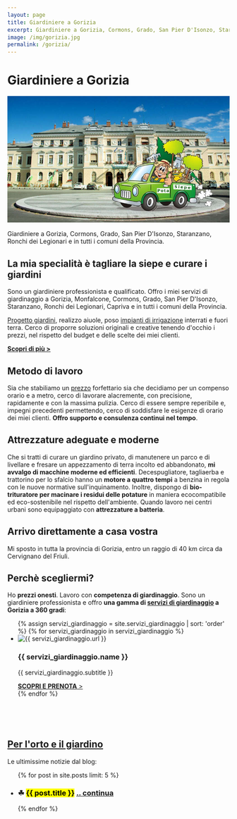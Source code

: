 ```yaml
---
layout: page
title: Giardiniere a Gorizia
excerpt: Giardiniere a Gorizia, Cormons, Grado, San Pier D'Isonzo, Staranzano, Ronchi dei Legionari e in tutta la Provincia.
image: /img/gorizia.jpg
permalink: /gorizia/
---
```

# Giardiniere a Gorizia

<img src="/img/gorizia.jpg" alt="Giardiniere a Gorizia" title="Giardiniere a Gorizia">

Giardiniere a Gorizia, Cormons, Grado, San Pier D'Isonzo, Staranzano, Ronchi dei Legionari e in tutti i comuni della Provincia.

## La mia specialità è tagliare la siepe e curare i giardini
Sono un giardiniere professionista e qualificato. Offro i miei servizi di giardinaggio a Gorizia, Monfalcone, Cormons, Grado, San Pier D'Isonzo, Staranzano, Ronchi dei Legionari, Capriva e in tutti i comuni della Provincia.

[Progetto giardini](/progettazione-giardini/ "Affida a Potasiepe il progetto del tuo giardino"), realizzo aiuole, poso [impianti di irrigazione](/impianti-di-irrigazione/ "Ottieni un impianto di irrigazione a regola d'arte") interrati e fuori terra. Cerco di proporre soluzioni originali e creative tenendo d'occhio i prezzi, nel rispetto del budget e delle scelte dei miei clienti.

**[Scopri di più &gt;](/chi-sono/ "Chi sono")**

## Metodo di lavoro
Sia che stabiliamo un [prezzo](/prezzi/ "Scopri i prezzi di giardiniere Potasiepe") forfettario sia che decidiamo per un compenso orario e a metro, cerco di lavorare alacremente, con precisione, rapidamente e con la massima pulizia.
Cerco di essere sempre reperibile e, impegni precedenti permettendo, cerco di soddisfare le esigenze di orario dei miei clienti. **Offro supporto e consulenza continui nel tempo**.

## Attrezzature adeguate e moderne
Che si tratti di curare un giardino privato, di manutenere un parco e di livellare e fresare un appezzamento di terra incolto ed abbandonato, **mi avvalgo di macchine moderne ed efficienti**. Decespugliatore, tagliaerba e trattorino per lo sfalcio hanno un **motore a quattro tempi** a benzina in regola con le nuove normative sull'inquinamento. Inoltre, dispongo di **bio-trituratore per macinare i residui delle potature** in maniera ecocompatibile ed eco-sostenibile nel rispetto dell'ambiente.
Quando lavoro nei centri urbani sono equipaggiato con **attrezzature a batteria**.

## Arrivo direttamente a casa vostra
Mi sposto in tutta la provincia di Gorizia, entro un raggio di 40 km circa da Cervignano del Friuli.


## Perchè scegliermi?
Ho **prezzi onesti**. Lavoro con **competenza di giardinaggio**. Sono un giardiniere professionista e offro **una gamma di [servizi di giardinaggio](/servizi-di-giardinaggio/ "Scopri i servizi di giardinaggio di giardiniere Potasiepe") a Gorizia a 360 gradi**:

<div class="page-content">
<div class="list-collection">
<ul>
  {% assign servizi_giardinaggio = site.servizi_giardinaggio | sort: 'order' %}
  {% for servizi_giardinaggio in servizi_giardinaggio %}
		<li>
      <img src="{% include relative-src.html src=servizi_giardinaggio.image_path %}" alt="{{ servizi_giardinaggio.url }}">
      <div>
      <h3>{{ servizi_giardinaggio.name }}</h3>
      <p>{{ servizi_giardinaggio.subtitle }}</p>
			<a href="{{ site.baseurl }}{{ servizi_giardinaggio.url }}" title="{{ servizi_giardinaggio.url }}"><strong>SCOPRI E PRENOTA</strong> &gt;</a>
      </div>
    </li>
	{% endfor %}
</ul>
</div>
</div>
<br/><br/>
<section>
<br/>
<div>
  <h2><a href="/consigli-di-giardinaggio/" title="blog di giardinaggio, orto e giardino">Per l'orto e il giardino</a></h2>
  Le ultimissime notizie dal blog:
  <ul class="post-list">
    {% for post in site.posts limit: 5 %}
      <li>
      <article>
        <h3>
          &#9752; <mark>{{ post.title }}</mark> <a class="post-link" href="{{ post.url | prepend: site.baseurl }}"> .. continua </a>
        </h3>
      </article>
      </li>
    {% endfor %}
  </ul>
</div>
<br/>
</section>
